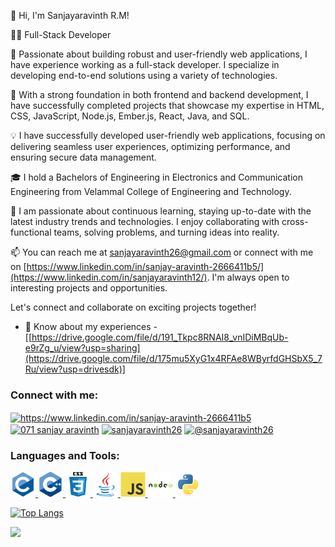 👋 Hi, I'm Sanjayaravinth R.M!

👨‍💻 Full-Stack Developer

🔧 Passionate about building robust and user-friendly web applications, I have experience working as a full-stack developer. I specialize in developing end-to-end solutions using a variety of technologies.

🚀 With a strong foundation in both frontend and backend development, I have successfully completed projects that showcase my expertise in HTML, CSS, JavaScript, Node.js, Ember.js, React, Java, and SQL.

💡 I have successfully developed user-friendly web applications, focusing on delivering seamless user experiences, optimizing performance, and ensuring secure data management.

🎓 I hold a Bachelors of Engineering in Electronics and Communication Engineering from Velammal College of Engineering and Technology. 

🌟 I am passionate about continuous learning, staying up-to-date with the latest industry trends and technologies. I enjoy collaborating with cross-functional teams, solving problems, and turning ideas into reality.

📫 You can reach me at sanjayaravinth26@gmail.com or connect with me on [https://www.linkedin.com/in/sanjay-aravinth-2666411b5/](https://www.linkedin.com/in/sanjayaravinth12/). I'm always open to interesting projects and opportunities.

Let's connect and collaborate on exciting projects together!

- 📄 Know about my experiences - [[https://drive.google.com/file/d/191_Tkpc8RNAI8_vnIDiMBqUb-e9rZg_u/view?usp=sharing](https://drive.google.com/file/d/175mu5XyG1x4RFAe8WByrfdGHSbX5_7Ru/view?usp=drivesdk)]

<h3 align="left">Connect with me:</h3>
<p align="left">
<a href="https://linkedin.com/in/https://www.linkedin.com/in/sanjay-aravinth-2666411b5" target="blank"><img align="center" src="https://raw.githubusercontent.com/rahuldkjain/github-profile-readme-generator/master/src/images/icons/Social/linked-in-alt.svg" alt="https://www.linkedin.com/in/sanjay-aravinth-2666411b5" height="30" width="40" /></a>
<a href="https://stackoverflow.com/users/071 sanjay aravinth" target="blank"><img align="center" src="https://raw.githubusercontent.com/rahuldkjain/github-profile-readme-generator/master/src/images/icons/Social/stack-overflow.svg" alt="071 sanjay aravinth" height="30" width="40" /></a>
<a href="https://www.hackerrank.com/sanjayaravinth26" target="blank"><img align="center" src="https://raw.githubusercontent.com/rahuldkjain/github-profile-readme-generator/master/src/images/icons/Social/hackerrank.svg" alt="sanjayaravinth26" height="30" width="40" /></a>
<a href="https://www.hackerearth.com/@sanjayaravinth26" target="blank"><img align="center" src="https://raw.githubusercontent.com/rahuldkjain/github-profile-readme-generator/master/src/images/icons/Social/hackerearth.svg" alt="@sanjayaravinth26" height="30" width="40" /></a>
</p>

<h3 align="left">Languages and Tools:</h3>
<p align="left"> <a href="https://www.cprogramming.com/" target="_blank"> <img src="https://raw.githubusercontent.com/devicons/devicon/master/icons/c/c-original.svg" alt="c" width="40" height="40"/> </a> <a href="https://www.w3schools.com/cpp/" target="_blank"> <img src="https://raw.githubusercontent.com/devicons/devicon/master/icons/cplusplus/cplusplus-original.svg" alt="cplusplus" width="40" height="40"/> </a> <a href="https://www.w3schools.com/css/" target="_blank"> <img src="https://raw.githubusercontent.com/devicons/devicon/master/icons/css3/css3-original-wordmark.svg" alt="css3" width="40" height="40"/> </a> <a href="https://www.java.com" target="_blank"> <img src="https://raw.githubusercontent.com/devicons/devicon/master/icons/java/java-original.svg" alt="java" width="40" height="40"/> </a> <a href="https://developer.mozilla.org/en-US/docs/Web/JavaScript" target="_blank"> <img src="https://raw.githubusercontent.com/devicons/devicon/master/icons/javascript/javascript-original.svg" alt="javascript" width="40" height="40"/> </a> <a href="https://nodejs.org" target="_blank"> <img src="https://raw.githubusercontent.com/devicons/devicon/master/icons/nodejs/nodejs-original-wordmark.svg" alt="nodejs" width="40" height="40"/> </a> <a href="https://www.python.org" target="_blank"> <img src="https://raw.githubusercontent.com/devicons/devicon/master/icons/python/python-original.svg" alt="python" width="40" height="40"/> </a> </p>




[![Top Langs](https://github-readme-stats.vercel.app/api/top-langs/?username=sanjayaravinth721&layout=compact)](https://github.com/anuraghazra/github-readme-stats)


<img src="http://github-readme-stats.vercel.app/api?username=sanjayaravinth721&&show_icons=true&title_color=FFFFFF&icon_color=FFFFFF&text_color=FFFFFF&bg_color=185a9d">


 
